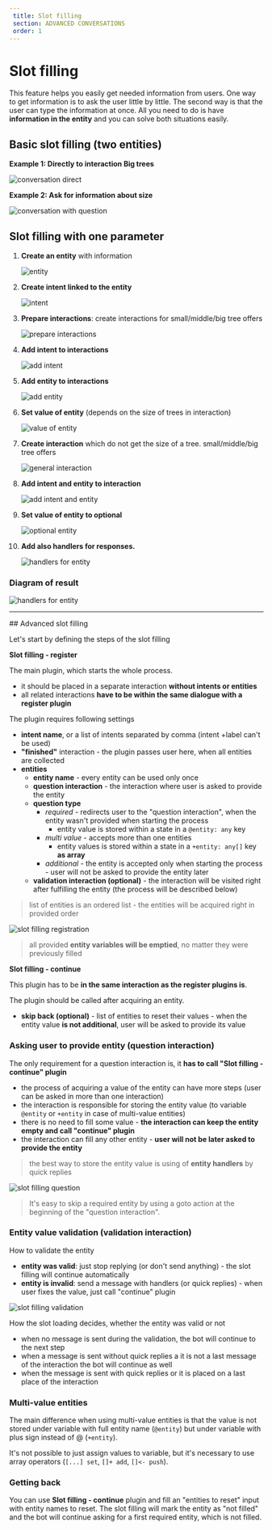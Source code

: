 ```yaml
---
 title: Slot filling
 section: ADVANCED CONVERSATIONS
 order: 1
---
```


# Slot filling

This feature helps you easily get needed information from users. One way to get information is to ask the user little by little. The second way is that the user can type the information at once. All you need to do is have **information in the entity** and you can solve both situations easily.

## Basic slot filling (two entities)

**Example 1: Directly to interaction Big trees**

![conversation direct](./image_1.png)

**Example 2: Ask for information about size**

![conversation with question](./image_2.png)

## Slot filling with one parameter

1. **Create an entity** with information

    ![entity](./image_3.png)

2. **Create intent linked to the entity**

    ![intent](./image_4.png)

3. **Prepare interactions**: create interactions for small/middle/big tree offers

    ![prepare interactions](./image_5.png)

4. **Add intent to interactions**

    ![add intent](./image_6.png)

5. **Add entity to interactions**

    ![add entity](./image_7.png)

6. **Set value of entity** (depends on the size of trees in interaction)

    ![value of entity](./image_8.png)

7. **Create interaction** which do not get the size of a tree. small/middle/big tree offers

    ![general interaction](./image_9.png)

8. **Add intent and entity to interaction**

    ![add intent and entity](./image_10.png)

9. **Set value of entity to optional**

    ![optional entity](./image_11.png)

10. **Add also handlers for responses.**

    ![handlers for entity](./image_12.png)

### Diagram of result

![handlers for entity](./image_13.png)

----------------------------------

## Advanced slot filling

Let's start by defining the steps of the slot filling

**Slot filling - register**

The main plugin, which starts the whole process.

- it should be placed in a separate interaction **without intents or entities**
- all related interactions **have to be within the same dialogue with a register plugin**

The plugin requires following settings

- **intent name**, or a list of intents separated by comma (intent +label can't be used)
- **"finished"** interaction - the plugin passes user here, when all entities are collected
- **entities**
    - **entity name** - every entity can be used only once
    - **question interaction** - the interaction where user is asked to provide the entity
    - **question type**
        - *required* - redirects user to the "question interaction", when the entity wasn't provided when starting the process
            - entity value is stored within a state in a `@entity: any` key
        - *multi value* - accepts more than one entities
            - entity values is stored within a state in a `+entity: any[]` key **as array**
        - *additional* - the entity is accepted only when starting the process - user will not be asked to provide the entity later
    - **validation interaction (optional)** - the interaction will be visited right after fulfilling the entity (the process will be described below)

> list of entities is an ordered list - the entities will be acquired right in provided order

![slot filling registration](./slot-filling-register.png)

> all provided **entity variables will be emptied**, no matter they were previously filled

**Slot filling - continue**

This plugin has to be **in the same interaction as the register plugins is**.

The plugin should be called after acquiring an entity.

- **skip back (optional)** - list of entities to reset their values - when the entity value **is not additional**, user will be asked to provide its value

### Asking user to provide entity (question interaction)

The only requirement for a question interaction is, it **has to call "Slot filling - continue" plugin**

- the process of acquiring a value of the entity can have more steps (user can be asked in more than one interaction)
- the interaction is responsible for storing the entity value (to variable `@entity` or `+entity` in case of multi-value entities)
- there is no need to fill some value - **the interaction can keep the entity empty and call "continue" plugin**
- the interaction can fill any other entity - **user will not be later asked to provide the entity**

> the best way to store the entity value is using of **entity handlers** by quick replies

![slot filling question](./slot-filling-register.png)

> It's easy to skip a required entity by using a goto action at the beginning of the "question interaction".

### Entity value validation (validation interaction)

How to validate the entity

- **entity was valid**: just stop replying (or don't send anything) - the slot filling will continue automatically
- **entity is invalid**: send a message with handlers (or quick replies) - when user fixes the value, just call "continue" plugin

![slot filling validation](./slot-filling-validation.png)

How the slot loading decides, whether the entity was valid or not

- when no message is sent during the validation, the bot will continue to the next step
- when a message is sent without quick replies a it is not a last message of the interaction the bot will continue as well
- when the message is sent with quick replies or it is placed on a last place of the interaction

### Multi-value entities

The main difference when using multi-value entities is that the value is not stored under variable with full entity name (`@entity`) but
under variable with plus sign instead of @ (`+entity`).

It's not possible to just assign values to variable, but it's necessary to use array operators (`[...] set`, `[]+ add`, `[]<- push`).

### Getting back

You can use **Slot filling - continue** plugin and fill an "entities to reset" input with entity names to reset.
The slot filling will mark the entity as "not filled" and the bot will continue asking for a first required entity, which is not filled.
